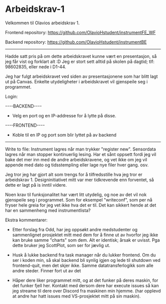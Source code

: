 # Arbeidskrav-1
Velkommen til Olavios arbeidskrav 1.

Frontend repository:
https://github.com/OlavioHstudent/instrumentFE_WF

Backend repository:
https://github.com/OlavioHstudent/instrumentBE

-------------------------------------------------------------------------------------------------------------------------------------------------------------------------------

Hadde satt pris på om dette arbeidskravet kunne vært en presentasjon, så jeg får vist og forklart alt :D
Jeg er stort sett alltid på skolen på dagtid; tlf: 98602835, eller nede i D1-44.

Jeg har fulgt arbeidskravet ved siden av presentasjonene som har blitt lagt ut på Canvas. Enkelte utydeligheter i arbeidskravet vil gjenspeile seg i programmet.

Login:

----BACKEND----
- Velg en port og en IP-addresse for å lytte på disse.

----FRONTEND----
- Koble til en IP og port som blir lyttet på av backend

------------------------------------------------------------------------------------------------------------------------------------------------------------------------------

Write to file:
Instrument lagres når man trykker "register new".
Sensordata lagres når man stopper kontinuerlig lesing.
Har et sånt oppsett fordi jeg vil bake det mer inn med de andre arbeidskravene, og vet ikke om jeg vil appende med dato og tidsstempling eller lage nye filer hver gang. osv.

Jeg tror jeg har gjort alt som trengs for å tilfredsstille hva jeg tror er arbeidskrav 1.
Designinitiativet mitt var mer tidkrevende enn forventet, så dette er lagt på is inntil videre.

Noen krav til funksjonalitet har vært litt utydelig, og noe av det vil nok gjenspeile seg i programmet. Som for eksempel "writeconf", som per nå fryser hele greia for jeg vet ikke hva det er til.
Det kan sikkert hende at det har en sammenheng med instrumentlista?

Ekstra kommentarer:
- Etter forslag fra Odd, har jeg oppsøkt andre medstudenter og sammenlignet prosjektet mitt med 
dem for å finne ut av hvorfor jeg ikke kan bruke samme "charts" som dem. Alt er identisk; årsak er uvisst.
Pga dette bruker jeg ScottPlot, som ser for jævlig ut.

- Husk å lukke backend fra task manager når du lukker frontend. Om du ser i koden min, 
så skal backend bli synlig igjen og lede til shutdown ved frontend-quit, men det skjer ikke. Samme datatransferlogikk som alle andre steder. Finner fort ut av det

- Håper dere liker programmet mitt, og at det funker på deres maskin, for det funker fjell her. 
Kontakt med dersom dere har execute issues så kan jeg streame til dere over Discord fra maskinen min hjemme.
(har opplevd at andre har hatt issues med VS-prosjektet mitt på sin maskin).
